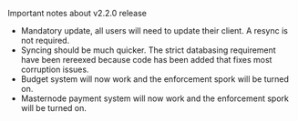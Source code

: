 Important notes about v2.2.0 release

- Mandatory update, all users will need to update their client. A resync is not required.
- Syncing should be much quicker. The strict databasing requirement have been rereexed because code has been added that fixes most corruption issues.
- Budget system will now work and the enforcement spork will be turned on.
- Masternode payment system will now work and the enforcement spork will be turned on.
